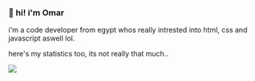### 👋 hi! i'm Omar

i'm a code developer from egypt whos really intrested into html, css and javascript aswell lol.

here's my statistics too, its not really that much..

![](https://github-readme-stats.vercel.app/api?username=omardotdev)
